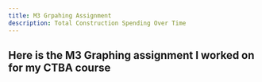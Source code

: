 ```yaml
---
title: M3 Grpahing Assignment
description: Total Construction Spending Over Time
---
```


Here is the M3 Graphing assignment I worked on for my CTBA course
-
